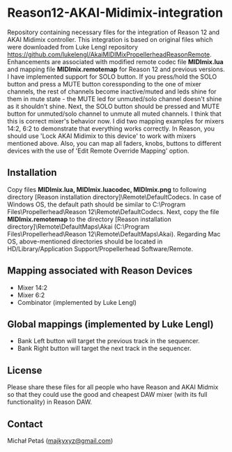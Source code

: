 # Reason12-AKAI-Midimix-integration
Repository containing necessary files for the integration of Reason 12 and AKAI Midimix controller. This integration is based on original files which were downloaded from Luke Lengl repository https://github.com/lukelengl/AkaiMIDIMixPropellerheadReasonRemote. Enhancements are associated with modified remote codec file __MIDImix.lua__ and mapping file __MIDImix.remotemap__ for Reason 12 and previous versions. I have implemented support for SOLO button. If you press/hold the SOLO button and press a MUTE button coressponding to the one of mixer channels, the rest of channels become inactive/muted and leds shine for them in mute state - the MUTE led for unmuted/solo channel doesn't shine as it shouldn't shine. Next, the SOLO button should be pressed and MUTE button for unmuted/solo channel to unmute all muted channels. I think that this is correct mixer's behavior now. I did two mapping examples for mixers 14:2, 6:2 to demonstrate that everything works correctly. In Reason, you should use 'Lock AKAI Midimix to this device' to work with mixers mentioned above. Also, you can map all faders, knobs, buttons to different devices with the use of 'Edit Remote Override Mapping' option.

## Installation
Copy files __MIDImix.lua, MIDImix.luacodec, MIDImix.png__ to following directory [Reason installation directory]\Remote\DefaultCodecs. In case of Windows OS, the default path should be similar to C:\Program Files\Propellerhead\Reason 12\Remote\DefaultCodecs. Next, copy the file __MIDImix.remotemap__ to the directory [Reason installation directory]\Remote\DefaultMaps\Akai (C:\Program Files\Propellerhead\Reason 12\Remote\DefaultMaps\Akai). Regarding Mac OS, above-mentioned directories should be located in HD/Library/Application Support/Propellerhead Software/Remote.

## Mapping associated with Reason Devices
+ Mixer 14:2
+ Mixer 6:2
+ Combinator (implemented by Luke Lengl)

## Global mappings (implemented by Luke Lengl)
+ Bank Left button will target the previous track in the sequencer.
+ Bank Right button will target the next track in the sequencer.

## License
Please share these files for all people who have Reason and AKAI Midmix so that they could use the good and cheapest DAW mixer (with its full functionality) in Reason DAW.

## Contact
Michał Petaś (majkyxyz@gmail.com)
